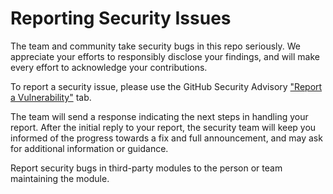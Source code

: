# Reporting Security Issues

The team and community take security bugs in this repo seriously. We appreciate your efforts to responsibly disclose 
your findings, and will make every effort to acknowledge your contributions.

To report a security issue, please use the GitHub Security Advisory 
["Report a Vulnerability"](https://github.com/DannyvdSluijs/well-known-files/security/advisories/new) tab.

The team will send a response indicating the next steps in handling your report. After the initial reply to your report, 
the security team will keep you informed of the progress towards a fix and full announcement, and may ask for additional 
information or guidance.

Report security bugs in third-party modules to the person or team maintaining the module.